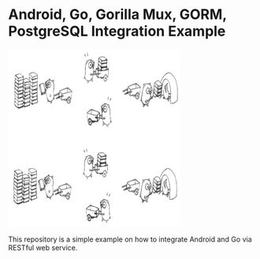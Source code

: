 <h1>Android, Go, Gorilla Mux, GORM, PostgreSQL Integration Example</h1>

<div>
<img src="./resources/gopher.jpg" height="360pt" width="350pt"/>
</div>


<p>This repository is a simple example on how to integrate Android and Go via RESTful web service.</p>
